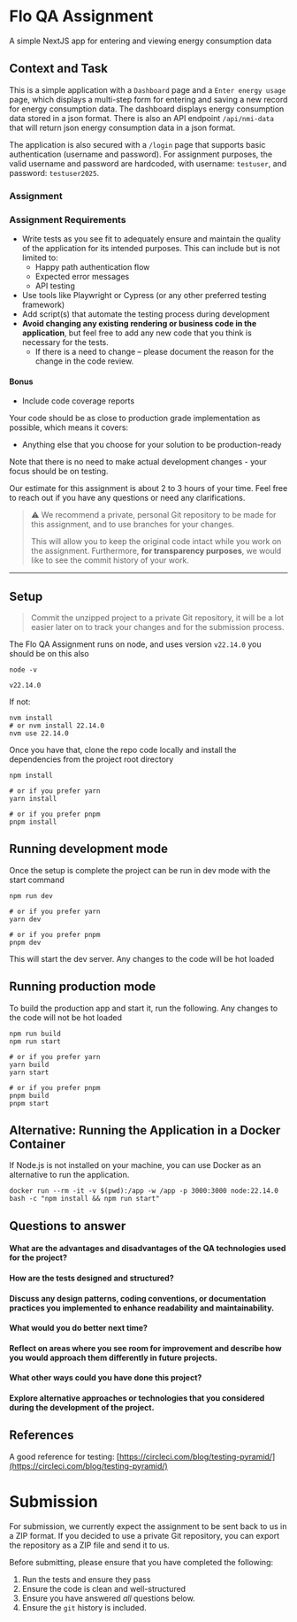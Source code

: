 # Flo QA Assignment

A simple NextJS app for entering and viewing energy consumption data

## Context and Task

This is a simple application with a `Dashboard` page and a `Enter energy usage` page, which displays a multi-step form for entering and saving a new record for energy consumption data. The dashboard displays energy consumption data stored in a json format.
There is also an API endpoint `/api/nmi-data` that will return json energy consumption data in a json format.

The application is also secured with a `/login` page that supports basic authentication (username and password). For assignment purposes, the valid username and password are hardcoded, with username: `testuser`, and password: `testuser2025`.

### Assignment

### Assignment Requirements 
- Write tests as you see fit to adequately ensure and maintain the quality of the application for its intended purposes. This can include but is not limited to: 
  - Happy path authentication flow
  - Expected error messages
  - API testing
- Use tools like Playwright or Cypress (or any other preferred testing framework)
- Add script(s) that automate the testing process during development
- **Avoid changing any existing rendering or business code in the application**, but feel free to add any new code that you think is necessary for the tests.
  - If there is a need to change – please document the reason for the change in the code review.

#### Bonus

- Include code coverage reports

Your code should be as close to production grade implementation as possible, which
means it covers:

- Anything else that you choose for your solution to be production-ready

Note that there is no need to make actual development changes - your focus should be on testing.

Our estimate for this assignment is about 2 to 3 hours of your time. Feel free to reach out if you have any questions or need any clarifications.

> ⚠️ We recommend a private, personal Git repository to be made for this assignment, and to use branches for your changes.
>
> This will allow you to keep the original code intact while you work on the assignment. Furthermore, **for transparency purposes**, we would like
> to see the commit history of your work.

---

## Setup

> Commit the unzipped project to a private Git repository, it will be a lot easier later on to track your changes and for the submission process.

The Flo QA Assignment runs on node, and uses version `v22.14.0` you should be on this also

```
node -v
```

`v22.14.0`

If not:

```
nvm install
# or nvm install 22.14.0
nvm use 22.14.0
```

Once you have that, clone the repo code locally and install the dependencies from the project root directory

```
npm install

# or if you prefer yarn
yarn install

# or if you prefer pnpm
pnpm install

```

## Running development mode

Once the setup is complete the project can be run in dev mode with the start command

```
npm run dev

# or if you prefer yarn
yarn dev

# or if you prefer pnpm
pnpm dev
```

This will start the dev server. Any changes to the code will be hot loaded

## Running production mode

To build the production app and start it, run the following. Any changes to the code will not be hot loaded

```
npm run build
npm run start

# or if you prefer yarn
yarn build
yarn start

# or if you prefer pnpm
pnpm build
pnpm start
```

## Alternative: Running the Application in a Docker Container

If Node.js is not installed on your machine, you can use Docker as an alternative to run the application.

```
docker run --rm -it -v $(pwd):/app -w /app -p 3000:3000 node:22.14.0 bash -c "npm install && npm run start"
```

## Questions to answer

#### What are the advantages and disadvantages of the QA technologies used for the project?

#### How are the tests designed and structured?

#### Discuss any design patterns, coding conventions, or documentation practices you implemented to enhance readability and maintainability.

#### What would you do better next time?

#### Reflect on areas where you see room for improvement and describe how you would approach them differently in future projects.

#### What other ways could you have done this project?

#### Explore alternative approaches or technologies that you considered during the development of the project.

## References

A good reference for testing: [https://circleci.com/blog/testing-pyramid/](https://circleci.com/blog/testing-pyramid/)


# Submission
For submission, we currently expect the assignment to be sent back to us in a ZIP format. If you decided to use a private Git repository, you can export the repository as a ZIP file and send it to us.

Before submitting, please ensure that you have completed the following:

1. Run the tests and ensure they pass
2. Ensure the code is clean and well-structured
3. Ensure you have answered _all_ questions below.
3. Ensure the `git` history is included.